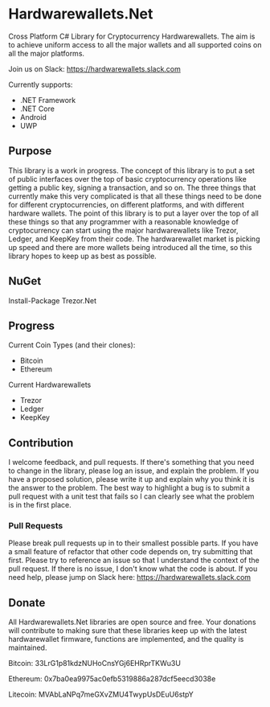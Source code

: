 # Hardwarewallets.Net
Cross Platform C# Library for Cryptocurrency Hardwarewallets. The aim is to achieve uniform access to all the major wallets and all supported coins on all the major platforms.

Join us on Slack:
https://hardwarewallets.slack.com

Currently supports:
* .NET Framework
* .NET Core
* Android
* UWP 

## Purpose
This library is a work in progress. The concept of this library is to put a set of public interfaces over the top of basic cryptocurrency operations like getting a public key, signing a transaction, and so on. The three things that currently make this very complicated is that all these things need to be done for different cryptocurrencies, on different platforms, and with different hardware wallets. The point of this library is to put a layer over the top of all these things so that any programmer with a reasonable knowledge of cryptocurrency can start using the major hardwarewallets like Trezor, Ledger, and KeepKey from their code. The hardwarewallet market is picking up speed and there are more wallets being introduced all the time, so this library hopes to keep up as best as possible.

## NuGet

Install-Package Trezor.Net

## Progress
Current Coin Types (and their clones):

- Bitcoin
- Ethereum

Current Hardwarewallets

- Trezor
- Ledger
- KeepKey

## Contribution

I welcome feedback, and pull requests. If there's something that you need to change in the library, please log an issue, and explain the problem. If you have a proposed solution, please write it up and explain why you think it is the answer to the problem. The best way to highlight a bug is to submit a pull request with a unit test that fails so I can clearly see what the problem is in the first place.

### Pull Requests

Please break pull requests up in to their smallest possible parts. If you have a small feature of refactor that other code depends on, try submitting that first. Please try to reference an issue so that I understand the context of the pull request. If there is no issue, I don't know what the code is about. If you need help, please jump on Slack here: https://hardwarewallets.slack.com

## Donate

All Hardwarewallets.Net libraries are open source and free. Your donations will contribute to making sure that these libraries keep up with the latest hardwarewallet firmware, functions are implemented, and the quality is maintained.

Bitcoin: 33LrG1p81kdzNUHoCnsYGj6EHRprTKWu3U

Ethereum: 0x7ba0ea9975ac0efb5319886a287dcf5eecd3038e

Litecoin: MVAbLaNPq7meGXvZMU4TwypUsDEuU6stpY
